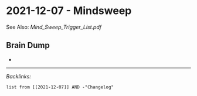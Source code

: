 # 2021-12-07 - Mindsweep

See Also: *Mind_Sweep_Trigger_List.pdf*

## Brain Dump

* 

---

*Backlinks:*

````dataview
list from [[2021-12-07]] AND -"Changelog"
````
